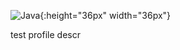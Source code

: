 ![Java](https://dev.java/assets/images/java-logo-vert-blk.png "Java"){:height="36px" width="36px"}


test profile descr

